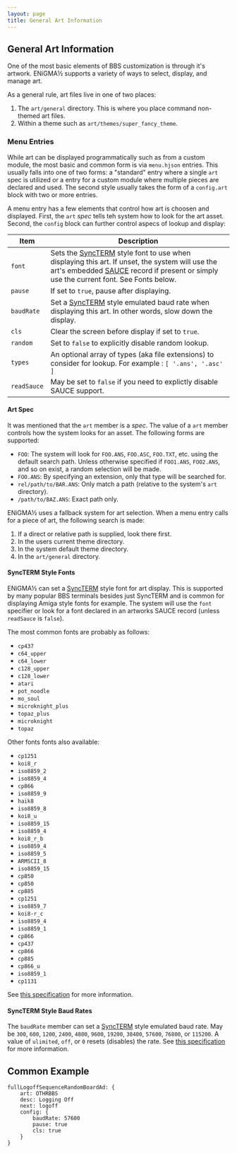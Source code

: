 ```yaml
---
layout: page
title: General Art Information
---
```

## General Art Information
One of the most basic elements of BBS customization is through it's artwork. ENiGMA½ supports a variety of ways to select, display, and manage art.

As a general rule, art files live in one of two places:

1. The `art/general` directory. This is where you place command non-themed art files.
2. Within a theme such as `art/themes/super_fancy_theme`.

### Menu Entries
While art can be displayed programmatically such as from a custom module, the most basic and common form is via `menu.hjson` entries. This usually falls into one of two forms: a "standard" entry where a single `art` spec is utilized or a entry for a custom module where multiple pieces are declared and used. The second style usually takes the form of a `config.art` block with two or more entries.

A menu entry has a few elements that control how art is choosen and displayed. First, the `art` *spec* tells teh system how to look for the art asset. Second, the `config` block can further control aspecs of lookup and display:

| Item | Description|
|------|------------|
| `font` | Sets the [SyncTERM](http://syncterm.bbsdev.net/) style font to use when displaying this art. If unset, the system will use the art's embedded [SAUCE](http://www.acid.org/info/sauce/sauce.htm) record if present or simply use the current font. See Fonts below. |
| `pause` | If set to `true`, pause after displaying. |
| `baudRate` | Set a [SyncTERM](http://syncterm.bbsdev.net/) style emulated baud rate when displaying this art. In other words, slow down the display. |
| `cls` | Clear the screen before display if set to `true`. |
| `random` | Set to `false` to explicitly disable random lookup. |
| `types` | An optional array of types (aka file extensions) to consider for lookup. For example : `[ '.ans', '.asc' ]` |
| `readSauce` | May be set to `false` if you need to explictly disable SAUCE support. |

#### Art Spec
It was mentioned that the `art` member is a *spec*. The value of a `art` member controls how the system looks for an asset. The following forms are supported:

* `FOO`: The system will look for `FOO.ANS`, `FOO.ASC`, `FOO.TXT`, etc. using the default search path. Unless otherwise specified if `FOO1.ANS`, `FOO2.ANS`, and so on exist, a random selection will be made.
* `FOO.ANS`: By specifying an extension, only that type will be searched for.
* `rel/path/to/BAR.ANS`: Only match a path (relative to the system's `art` directory).
* `/path/to/BAZ.ANS`: Exact path only.

ENiGMA½ uses a fallback system for art selection. When a menu entry calls for a piece of art, the following search is made:

1. If a direct or relative path is supplied, look there first.
2. In the users current theme directory.
3. In the system default theme directory.
4. In the `art/general` directory.

#### SyncTERM Style Fonts
ENiGMA½ can set a [SyncTERM](http://syncterm.bbsdev.net/) style font for art display. This is supported by many popular BBS terminals besides just SyncTERM and is common for displaying Amiga style fonts for example. The system will use the `font` specifier or look for a font declared in an artworks SAUCE record (unless `readSauce` is `false`).

The most common fonts are probably as follows:

* `cp437`
* `c64_upper`
* `c64_lower`
* `c128_upper`
* `c128_lower`
* `atari`
* `pot_noodle`
* `mo_soul`
* `microknight_plus`
* `topaz_plus`
* `microknight`
* `topaz`

Other fonts fonts also available:
* `cp1251`
* `koi8_r`
* `iso8859_2`
* `iso8859_4`
* `cp866`
* `iso8859_9`
* `haik8`
* `iso8859_8`
* `koi8_u`
* `iso8859_15`
* `iso8859_4`
* `koi8_r_b`
* `iso8859_4`
* `iso8859_5`
* `ARMSCII_8`
* `iso8859_15`
* `cp850`
* `cp850`
* `cp885`
* `cp1251`
* `iso8859_7`
* `koi8-r_c`
* `iso8859_4`
* `iso8859_1`
* `cp866`
* `cp437`
* `cp866`
* `cp885`
* `cp866_u`
* `iso8859_1`
* `cp1131`

See [this specification](https://github.com/protomouse/synchronet/blob/master/src/conio/cterm.txt) for more information.

#### SyncTERM Style Baud Rates
The `baudRate` member can set a [SyncTERM](http://syncterm.bbsdev.net/) style emulated baud rate. May be `300`, `600`, `1200`, `2400`, `4800`, `9600`, `19200`, `38400`, `57600`, `76800`, or `115200`. A value of `ulimited`, `off`, or `0` resets (disables) the rate.  See [this specification](https://github.com/protomouse/synchronet/blob/master/src/conio/cterm.txt) for more information.

## Common Example
```hjson
fullLogoffSequenceRandomBoardAd: {
    art: OTHRBBS
    desc: Logging Off
    next: logoff
    config: {
        baudRate: 57600
        pause: true
        cls: true
    }
}
```